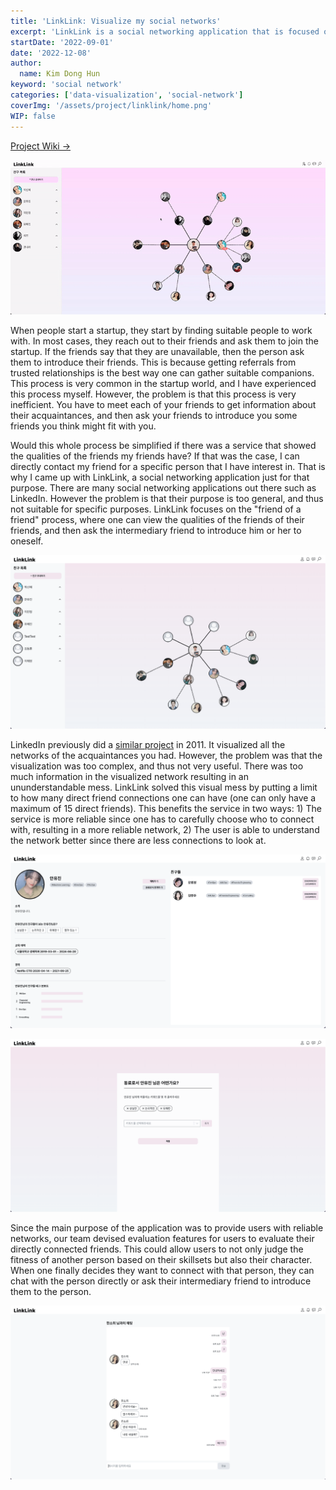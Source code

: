 ```yaml
---
title: 'LinkLink: Visualize my social networks'
excerpt: 'LinkLink is a social networking application that is focused on reaching out to the acquaintances of my friends. By providing a visualized social network graph consisted of my friends and the friends of my friends, one can find their suitable companions easily.'
startDate: '2022-09-01'
date: '2022-12-08'
author:
  name: Kim Dong Hun
keyword: 'social network'
categories: ['data-visualization', 'social-network']
coverImg: '/assets/project/linklink/home.png'
WIP: false
---
```


[Project Wiki →](https://github.com/swsnu/swppfall2022-team9/wiki/Requirements-and-Specification)

![Demo](/assets/project/linklink/demo.gif)

When people start a startup, they start by finding suitable people to work with. In most cases, they reach out to their friends and ask them to join the startup. If the friends say that they are unavailable, then the person ask them to introduce their friends. This is because getting referrals from trusted relationships is the best way one can gather suitable companions. This process is very common in the startup world, and I have experienced this process myself. However, the problem is that this process is very inefficient. You have to meet each of your friends to get information about their acquaintances, and then ask your friends to introduce you some friends you think might fit with you.

Would this whole process be simplified if there was a service that showed the qualities of the friends my friends have? If that was the case, I can directly contact my friend for a specific person that I have interest in. That is why I came up with LinkLink, a social networking application just for that purpose. There are many social networking applications out there such as LinkedIn. However the problem is that their purpose is too general, and thus not suitable for specific purposes. LinkLink focuses on the "friend of a friend" process, where one can view the qualities of the friends of their friends, and then ask the intermediary friend to introduce him or her to oneself.

![Friend Network Visualization](/assets/project/linklink/home.png)

LinkedIn previously did a [similar project](https://blog.linkedin.com/2011/01/24/linkedin-inmaps) in 2011. It visualized all the networks of the acquaintances you had. However, the problem was that the visualization was too complex, and thus not very useful. There was too much information in the visualized network resulting in an ununderstandable mess. LinkLink solved this visual mess by putting a limit to how many direct friend connections one can have (one can only have a maximum of 15 direct friends). This benefits the service in two ways: 1) The service is more reliable since one has to carefully choose who to connect with, resulting in a more reliable network, 2) The user is able to understand the network better since there are less connections to look at.

![Personal Profile UI](/assets/project/linklink/profile.png)

![Evaluate Friends](/assets/project/linklink/evaluate.png)

Since the main purpose of the application was to provide users with reliable networks, our team devised evaluation features for users to evaluate their directly connected friends. This could allow users to not only judge the fitness of another person based on their skillsets but also their character. When one finally decides they want to connect with that person, they can chat with the person directly or ask their intermediary friend to introduce them to the person.

![Chat](/assets/project/linklink/chat.png)
